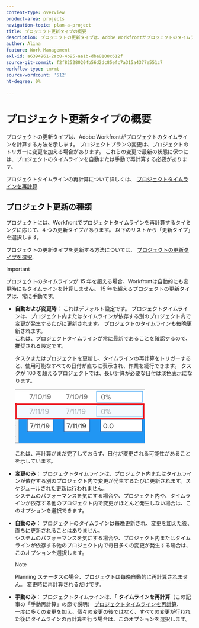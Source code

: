 ```yaml
---
content-type: overview
product-area: projects
navigation-topic: plan-a-project
title: プロジェクト更新タイプの概要
description: プロジェクトの更新タイプは、Adobe Workfrontがプロジェクトのタイムラインを計算する方法を示します。 プロジェクトプランの変更は、プロジェクトのトリガーに変更を加える場合があります。 これらの変更で最新の状態に保つには、プロジェクトのタイムラインを自動または手動で再計算する必要があります。
author: Alina
feature: Work Management
exl-id: a6394961-2ac8-4b95-aa1b-dba8108c612f
source-git-commit: f2f825280204b56d2dc85efc7a315a4377e551c7
workflow-type: tm+mt
source-wordcount: '512'
ht-degree: 0%

---
```


# プロジェクト更新タイプの概要

プロジェクトの更新タイプは、Adobe Workfrontがプロジェクトのタイムラインを計算する方法を示します。 プロジェクトプランの変更は、プロジェクトのトリガーに変更を加える場合があります。 これらの変更で最新の状態に保つには、プロジェクトのタイムラインを自動または手動で再計算する必要があります。

プロジェクトタイムラインの再計算について詳しくは、 [プロジェクトタイムラインを再計算](../../../manage-work/projects/manage-projects/recalculate-project-timeline.md).

## プロジェクト更新の種類

プロジェクトには、Workfrontでプロジェクトタイムラインを再計算するタイミングに応じて、4 つの更新タイプがあります。 以下のリストから「更新タイプ」を選択します。

プロジェクトの更新タイプを更新する方法については、 [プロジェクトの更新タイプを選択](../../../manage-work/projects/manage-projects/select-project-update-type.md).

>[!IMPORTANT]
>
>プロジェクトのタイムラインが 15 年を超える場合、Workfrontは自動的にも変更時にもタイムラインを計算しません。 15 年を超えるプロジェクトの更新タイプは、常に手動です。

* **自動および変更時：** これはデフォルト設定です。 プロジェクトタイムラインは、プロジェクト内またはタイムラインが依存する別のプロジェクト内で変更が発生するたびに更新されます。 プロジェクトのタイムラインも毎晩更新されます。 \
   これは、プロジェクトタイムラインが常に最新であることを確認するので、推奨される設定です。

   タスクまたはプロジェクトを更新し、タイムラインの再計算をトリガーすると、使用可能なすべての日付が直ちに表示され、作業を続行できます。 タスクが 100 を超えるプロジェクトでは、長い計算が必要な日付は淡色表示になります。

   ![](assets/dates-dimmed-when-insline-editing-350x146.png)

   これは、再計算がまだ完了しておらず、日付が変更される可能性があることを示しています。

* **変更のみ：** プロジェクトタイムラインは、プロジェクト内またはタイムラインが依存する別のプロジェクト内で変更が発生するたびに更新されます。スケジュールされた更新は行われません。\
   システムのパフォーマンスを気にする場合や、プロジェクト内や、タイムラインが依存する他のプロジェクト内で変更がほとんど発生しない場合は、このオプションを選択できます。

* **自動のみ：** プロジェクトのタイムラインは毎晩更新され、変更を加えた後、直ちに更新されることはありません。\
   システムのパフォーマンスを気にする場合や、プロジェクト内またはタイムラインが依存する他のプロジェクト内で毎日多くの変更が発生する場合は、このオプションを選択します。

   >[!NOTE]
   >
   >Planning ステータスの場合、プロジェクトは毎晩自動的に再計算されません。 変更時に再計算されるだけです。

* **手動のみ：** プロジェクトタイムラインは、「 **タイムラインを再計算**（この記事の「手動再計算」の節で説明） [プロジェクトタイムラインを再計算](../../../manage-work/projects/manage-projects/recalculate-project-timeline.md).\
   一度に多くの変更を加え、個々の変更の後ではなく、すべての変更が行われた後にタイムラインの再計算を行う場合は、このオプションを選択します。
